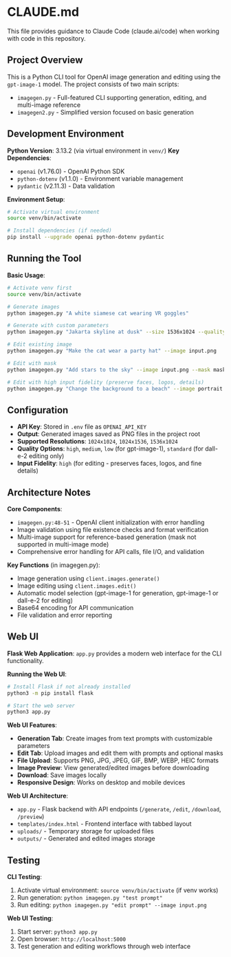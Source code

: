 # CLAUDE.md

This file provides guidance to Claude Code (claude.ai/code) when working with code in this repository.

## Project Overview

This is a Python CLI tool for OpenAI image generation and editing using the `gpt-image-1` model. The project consists of two main scripts:
- `imagegen.py` - Full-featured CLI supporting generation, editing, and multi-image reference
- `imagegen2.py` - Simplified version focused on basic generation

## Development Environment

**Python Version**: 3.13.2 (via virtual environment in `venv/`)
**Key Dependencies**:
- `openai` (v1.76.0) - OpenAI Python SDK
- `python-dotenv` (v1.1.0) - Environment variable management  
- `pydantic` (v2.11.3) - Data validation

**Environment Setup**:
```bash
# Activate virtual environment
source venv/bin/activate

# Install dependencies (if needed)
pip install --upgrade openai python-dotenv pydantic
```

## Running the Tool

**Basic Usage**:
```bash
# Activate venv first
source venv/bin/activate

# Generate images
python imagegen.py "A white siamese cat wearing VR goggles"

# Generate with custom parameters
python imagegen.py "Jakarta skyline at dusk" --size 1536x1024 --quality high -n 2

# Edit existing image
python imagegen.py "Make the cat wear a party hat" --image input.png

# Edit with mask
python imagegen.py "Add stars to the sky" --image input.png --mask mask.png

# Edit with high input fidelity (preserve faces, logos, details)
python imagegen.py "Change the background to a beach" --image portrait.png --input-fidelity high
```

## Configuration

- **API Key**: Stored in `.env` file as `OPENAI_API_KEY`
- **Output**: Generated images saved as PNG files in the project root
- **Supported Resolutions**: `1024x1024`, `1024x1536`, `1536x1024`
- **Quality Options**: `high`, `medium`, `low` (for gpt-image-1), `standard` (for dall-e-2 editing only)
- **Input Fidelity**: `high` (for editing - preserves faces, logos, and fine details)

## Architecture Notes

**Core Components**:
- `imagegen.py:48-51` - OpenAI client initialization with error handling
- Image validation using file existence checks and format verification
- Multi-image support for reference-based generation (mask not supported in multi-image mode)
- Comprehensive error handling for API calls, file I/O, and validation

**Key Functions** (in imagegen.py):
- Image generation using `client.images.generate()`
- Image editing using `client.images.edit()` 
- Automatic model selection (gpt-image-1 for generation, gpt-image-1 or dall-e-2 for editing)
- Base64 encoding for API communication
- File validation and error reporting

## Web UI

**Flask Web Application**: `app.py` provides a modern web interface for the CLI functionality.

**Running the Web UI**:
```bash
# Install Flask if not already installed
python3 -m pip install flask

# Start the web server
python3 app.py
```

**Web UI Features**:
- **Generation Tab**: Create images from text prompts with customizable parameters
- **Edit Tab**: Upload images and edit them with prompts and optional masks
- **File Upload**: Supports PNG, JPG, JPEG, GIF, BMP, WEBP, HEIC formats
- **Image Preview**: View generated/edited images before downloading
- **Download**: Save images locally
- **Responsive Design**: Works on desktop and mobile devices

**Web UI Architecture**:
- `app.py` - Flask backend with API endpoints (`/generate`, `/edit`, `/download`, `/preview`)
- `templates/index.html` - Frontend interface with tabbed layout
- `uploads/` - Temporary storage for uploaded files
- `outputs/` - Generated and edited images storage

## Testing

**CLI Testing**:
1. Activate virtual environment: `source venv/bin/activate` (if venv works)
2. Run generation: `python imagegen.py "test prompt"`
3. Run editing: `python imagegen.py "edit prompt" --image input.png`

**Web UI Testing**:
1. Start server: `python3 app.py`
2. Open browser: `http://localhost:5000`
3. Test generation and editing workflows through web interface